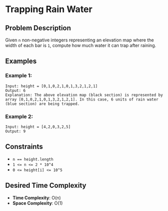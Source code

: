 # Trapping Rain Water

## Problem Description

Given `n` non-negative integers representing an elevation map where the width of each bar is `1`, compute how much water it can trap after raining.

## Examples

### Example 1:

```
Input: height = [0,1,0,2,1,0,1,3,2,1,2,1]
Output: 6
Explanation: The above elevation map (black section) is represented by array [0,1,0,2,1,0,1,3,2,1,2,1]. In this case, 6 units of rain water (blue section) are being trapped.
```

### Example 2:

```
Input: height = [4,2,0,3,2,5]
Output: 9
```

## Constraints

- `n == height.length`
- `1 <= n <= 2 * 10^4`
- `0 <= height[i] <= 10^5`

## Desired Time Complexity

- **Time Complexity**: O(n)
- **Space Complexity**: O(1)
